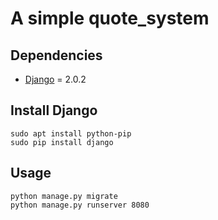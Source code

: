 # A simple quote_system

## Dependencies

- [Django](https://www.djangoproject.com/) = 2.0.2

## Install Django

```shell
sudo apt install python-pip
sudo pip install django
```

## Usage

```shell
python manage.py migrate
python manage.py runserver 8080
```